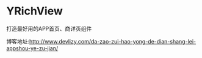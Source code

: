 # YRichView
打造最好用的APP首页、商详页组件

博客地址:http://www.devlizy.com/da-zao-zui-hao-yong-de-dian-shang-lei-appshou-ye-zu-jian/

